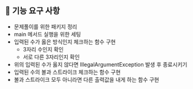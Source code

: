## 🚀 기능 요구 사항

- 문제풀이를 위한 패키지 정리
- main 메서드 실행을 위한 세팅
- 입력된 수가 옳은 방식인지 체크하는 함수 구현
    - 3자리 수인지 확인
    - 서로 다른 3자리인지 확인
- 위의 입력된 수가 옳지 않다면 IllegalArgumentException 발생 후 종료시키기
- 입력된 수의 볼과 스트라이크 체크하는 함수 구현
- 볼과 스트라이크 모두 아니라면 다른 출력값을 내게 하는 함수 구현
